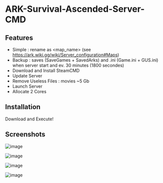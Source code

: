 # ARK-Survival-Ascended-Server-CMD

## Features

- Simple : rename as <map_name> (see https://ark.wiki.gg/wiki/Server_configuration#Maps)
- Backup : saves (SaveGames + SavedArks) and .ini (Game.ini + GUS.ini) when server start and ev. 30 minutes (1800 secondes)
- Download and Install SteamCMD
- Update Server
- Remove Useless Files : movies ~5 Gb
- Launch Server
- Allocate 2 Cores

## Installation

Download and Execute!

## Screenshots

![image](https://github.com/Naarin/ARK-Survival-Ascended-Server-Batch/assets/30729156/bc96c056-251d-4bc5-aa52-c1145113511e)

![image](https://github.com/Naarin/ARK-Survival-Ascended-Server-Batch/assets/30729156/e0f47a35-6971-4587-892f-34daa0498dc8)

![image](https://github.com/Naarin/ARK-Survival-Ascended-Server-Batch/assets/30729156/e0424513-3af6-42c2-85a8-92cefe7d9a06)

![image](https://github.com/Naarin/ARK-Survival-Ascended-Server-Batch/assets/30729156/57a82cc3-3e47-4344-8655-71744666eeba)

